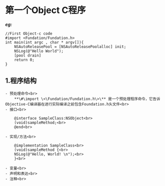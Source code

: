 # 第一个Object C程序  
***eg:***<br>
	
	//First Object-c code
	#import <Fundation/Fundation.h>
	int main(int argc , char * argv[]){
		NSAutoReleasePool = [NSAutoReleasePoolalloc] init;
		NSLog(@"Hello World");
		[pool drain]
		return 0;
	}
		
## 1.程序结构<br>
	- 预处理命令<br>
		**\#\import \<\Fundation/Fundation.h\>\** 是一个预处理程序命令，它告诉Objective-C编译器在进行实际编译之前包含Foundation.h头文件<br>		
	- 接口<br>
	
		@interface SampleClass:NSObject<br>
		(void)sampleMethod;<br>
		@end<br>
		
	- 实现/方法<br>
	
		@implementation SampleClass<br>
		(void)sampleMethod {<br>
		NSLog(@"Hello, World! \n");<br>
		}<br>
				
	- 变量<br>
	- 声明和表达<br>
	- 注释<br>
